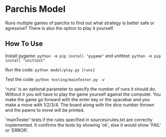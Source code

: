 # Parchis Model
 Runs multiple games of parchis to find out what strategy is better safe or agressive? There is also the option to play it yourself.
 
 
 How To Use
---------------
Install pygame: `python -m pip install "pygame"`
and unittest: `python -m pip install "unittest"`

Run the code: `python model/play.py [runs]` 

Test the code: `python testing/mainTester.py -v`

'runs' is an optional parameter to specify the number of runs it should do. Without it you will have to play the game yourself against the computer. You make the game go forward with the enter key or the spacebar and you make a move with 1/2/3/4. The board along with the dice number thrown and the pawns to move will be printed.

'mainTester' tests if the rules specified in sources/rules.txt are correctly implemented. It confirms the tests by showing 'ok', else it would show 'FAIL' or 'ERROR'.
